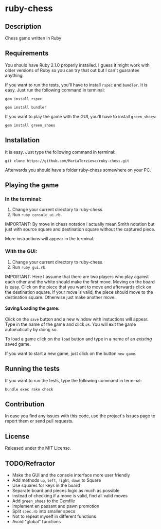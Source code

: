 ruby-chess
==========

Description
-----------

Chess game written in Ruby

Requirements
------------

You should have Ruby 2.1.0 properly installed. I guess it might work with
older versions of Ruby so you can try that out but I can't guarantee anything.

If you want to run the tests, you'll have to install `rspec` and `bundler`. It is easy. Just
run the following command in terminal:

`gem install rspec`

`gem install bundler`

If you want to play the game with the GUI, you'll have to install `green_shoes`:

`gem install green_shoes`

Installation
------------

It is easy. Just type the following command in terminal:

`git clone https://github.com/MariaTerzieva/ruby-chess.git`

Afterwards you should have a folder ruby-chess somewhere on your PC.

Playing the game
----------------

### In the terminal:

1. Change your current directory to ruby-chess.
2. Run `ruby console_ui.rb`.

IMPORTANT: By move in chess notation I actually mean Smith notation but just
with source square and destination square without the captured piece.

More instructions will appear in the terminal.

### With the GUI:

1. Change your current directory to ruby-chess.
2. Run `ruby gui.rb`.

IMPORTANT: Here I assume that there are two players who play against each other
and the white should make the first move. Moving on the board is easy. Click on the
piece that you want to move and afterwards click on the destination square. If your
move is valid, the piece should move to the destination square. Otherwise just make
another move.

#### Saving/Loading the game:

Click on the `save` button and a new window with instuctions will appear. Type in the name
of the game and click `ok`. You will exit the game automatically by doing so.

To load a game click on the `load` button and type in a name of an *existing* saved game.

If you want to start a new game, just click on the button `new game`.

Running the tests
-----------------

If you want to run the tests, type the following command in terminal:

`bundle exec rake check`

Contribution
------------

In case you find any issues with this code, use the project's Issues page to report them
or send pull requests.

License
-------

Released under the MIT License.

TODO/Refractor
--------------

- Make the GUI and the console interface more user friendly
- Add methods `up`, `left`, `right`, `down` to Square
- Use squares for keys in the board
- Separate board and pieces logic as much as possible
- Instead of checking if a move is valid, find all valid moves
- Add `green_shoes` to the Gemfile
- Implement en passant and pawn promotion
- Split `spec.rb` into smaller specs
- Not to repeat myself in different functions
- Avoid "global" functions